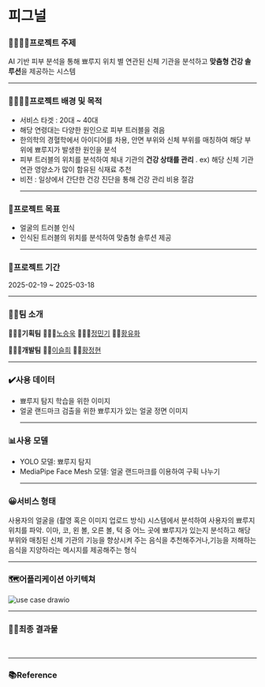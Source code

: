 # 피그널

### 👨‍👩‍👦‍👦프로젝트 주제
AI 기반 피부 분석을 통해 뾰루지 위치 별 연관된 신체 기관을 분석하고 **맞춤형 건강 솔루션**을 제공하는 시스템
<br><hr>

### 👨‍👩‍👦‍👦프로젝트 배경 및 목적
- 서비스 타겟 : 20대 ~ 40대
- 해당 연령대는 다양한 원인으로 피부 트러블을 겪음
- 한의학의 경혈학에서 아이디어를 차용, 안면 부위와 신체 부위를 매칭하여 해당 부위에 뾰루지가 발생한 원인을 분석
- 피부 트러블의 위치를 분석하여 체내 기관의 **건강 상태를 관리** . ex) 해당 신체 기관 연관 영양소가 많이 함유된 식재료 추천 
- 비전 : 일상에서 간단한 건강 진단을 통해 건강 관리 비용 절감
<br><hr>

### 🚩프로젝트 목표
- 얼굴의 트러블 인식
- 인식된 트러블의 위치를 분석하여 맞춤형 솔루션 제공
<br><hr>

### 📆프로젝트 기간
2025-02-19 ~ 2025-03-18
<br><hr>

### 👨‍👨팀 소개
🧑🏻‍💼**기획팀**
🙋🏼‍♂️[노승욱](https://github.com/woogieboogit)
🙋🏼‍♂️[정민기](https://github.com/mingi98)
🙋🏼[황유화](https://github.com/heyhwa)

👩🏻‍💻**개발팀**
🙋🏼‍[이슬희](https://github.com/howith29)
🙋🏼[황정현](https://github.com/hhjhhjh) 
<br><hr>

### ✔️사용 데이터
- 뾰루지 탐지 학습을 위한 이미지
- 얼굴 랜드마크 검출을 위한 뾰루지가 있는 얼굴 정면 이미지
<br><hr>

### 📊사용 모델
- YOLO 모델: 뾰루지 탐지
- MediaPipe Face Mesh 모델: 얼굴 랜드마크를 이용하여 구획 나누기
<br><hr>

### 😀서비스 형태
사용자의 얼굴을 (촬영 혹은 이미지 업로드 방식) 시스템에서 분석하여 사용자의 뾰루지 위치를 파악. 이마, 코, 왼 볼, 오른 볼, 턱 중 어느 곳에 뾰루지가 있는지 분석하고 해당 부위와 매칭된 신체 기관의 기능을 향상시켜 주는 음식을 추천해주거나,기능을 저해하는 음식을 지양하라는 메시지를 제공해주는 형식
<br><hr>

### 🗺️어플리케이션 아키텍쳐
![use case drawio](https://github.com/user-attachments/assets/51344dcb-382d-4508-bfa6-ee938872412f)
<br><hr>

### 💁🏻최종 결과물
<br><hr>

### 📚Reference


